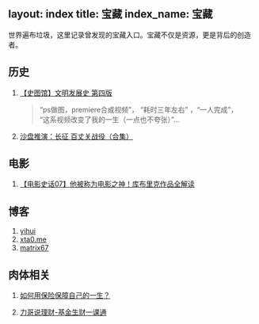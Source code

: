 layout: index
title: 宝藏
index_name: 宝藏
---

<style type="text/css">
.contentpanel h2 {
    color: #333;
}
</style>

世界遍布垃圾，这里记录曾发现的宝藏入口。宝藏不仅是资源，更是背后的创造者。

## 历史

1. [【史图馆】文明发展史 第四版](https://www.bilibili.com/video/BV1vb41127Bp/)
   
   > “ps做图，premiere合成视频”， “耗时三年左右” ，“一人完成”，  
   “这系视频改变了我的一生（一点也不夸张）”...

2. [沙盘推演：长征 百丈关战役（合集）](https://www.bilibili.com/video/BV1ip4y1p7TE) 

## 电影

1. [【电影史话07】他被称为电影之神！库布里克作品全解读](https://www.bilibili.com/video/BV1Ly4y1U7Ji)

## 博客

1. [yihui](https://yihui.org/)
2. [xta0.me](https://xta0.me/)
3. [matrix67](http://www.matrix67.com)

## 肉体相关

1. [如何用保险保障自己的一生？](https://www.zhihu.com/question/22316395/answer/100909780)

2. [力哥说理财-基金生财一课通](https://www.bilibili.com/video/BV1aJ411P7km)